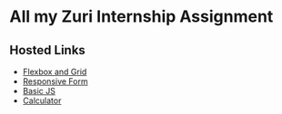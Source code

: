 # All my Zuri Internship Assignment

## Hosted Links
- [Flexbox and Grid](https://aphatheology.github.io/Zuri_Internship/flexbox-grid/index.html)
- [Responsive Form](https://aphatheology.github.io/Zuri_Internship/responsive-form/index.html)
- [Basic JS](https://aphatheology.github.io/Zuri_Internship/Basic-JS/)
- [Calculator](https://aphatheology.github.io/Zuri_Internship/Calculator/)
